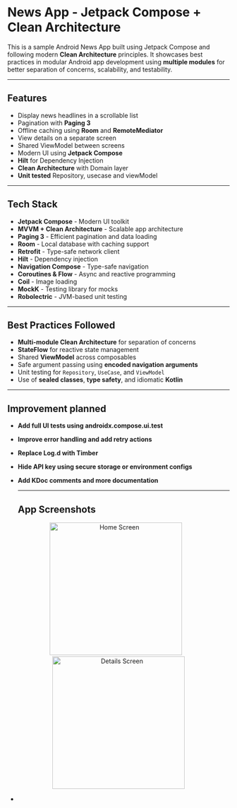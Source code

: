 # News App - Jetpack Compose + Clean Architecture

This is a sample Android News App built using Jetpack Compose and following modern **Clean Architecture** principles. It showcases best practices in modular Android app development using **multiple modules** for better separation of concerns, scalability, and testability.

---

## Features

- Display news headlines in a scrollable list
- Pagination with **Paging 3**
- Offline caching using **Room** and **RemoteMediator**
- View details on a separate screen
- Shared ViewModel between screens
- Modern UI using **Jetpack Compose**
- **Hilt** for Dependency Injection
- **Clean Architecture** with Domain layer
- **Unit tested** Repository, usecase and viewModel

---

## Tech Stack
- **Jetpack Compose** - Modern UI toolkit
- **MVVM + Clean Architecture** - Scalable app architecture
- **Paging 3** - Efficient pagination and data loading
- **Room** - Local database with caching support
- **Retrofit** - Type-safe network client
- **Hilt** - Dependency injection
- **Navigation Compose** - Type-safe navigation
- **Coroutines & Flow** - Async and reactive programming
- **Coil** - Image loading
- **MockK** - Testing library for mocks
- **Robolectric** - JVM-based unit testing

---

## Best Practices Followed

-  **Multi-module Clean Architecture** for separation of concerns
-  **StateFlow** for reactive state management
-  Shared **ViewModel** across composables
-  Safe argument passing using **encoded navigation arguments**
-  Unit testing for `Repository`, `UseCase`, and `ViewModel`
-  Use of **sealed classes**, **type safety**, and idiomatic **Kotlin**

  ---

## Improvement planned

- **Add full UI tests using androidx.compose.ui.test**
- **Improve error handling and add retry actions**
- **Replace Log.d with Timber**
- **Hide API key using secure storage or environment configs**
- **Add KDoc comments and more documentation**

  ---

  ## App Screenshots

<p align="center"> <img src="![Screenshot_1744256987](https://github.com/user-attachments/assets/ee2a14c2-7e60-43d1-8c1b-6b36b8235324)" alt="Home Screen" width="300"/> &nbsp;&nbsp; <img src=" ![Screenshot_1744256996](https://github.com/user-attachments/assets/9f5339eb-2106-43d9-829a-b18dca57c137)" alt="Details Screen" width="300"/> </p>





- 



